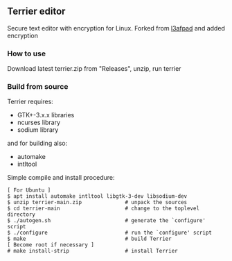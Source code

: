 
Terrier editor
--------------
Secure text editor with encryption for Linux.
Forked from [l3afpad](https://github.com/stevenhoneyman/l3afpad) and added encryption

### How to use
Download latest terrier.zip from "Releases", unzip, run terrier

### Build from source
Terrier requires:
* GTK+-3.x.x libraries
* ncurses library
* sodium library

and for building also:
* automake
* intltool

Simple compile and install procedure:
```
[ For Ubuntu ]
$ apt install automake intltool libgtk-3-dev libsodium-dev
$ unzip terrier-main.zip              # unpack the sources
$ cd terrier-main                     # change to the toplevel directory
$ ./autogen.sh                        # generate the `configure' script
$ ./configure                         # run the `configure' script
$ make                                # build Terrier
[ Become root if necessary ]
# make install-strip                  # install Terrier
```
